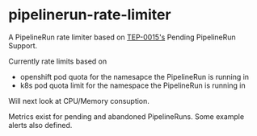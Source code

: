 # pipelinerun-rate-limiter
A PipelineRun rate limiter based on [TEP-0015's](https://github.com/tektoncd/community/blob/main/teps/0015-pending-pipeline.md) Pending PipelineRun Support.

Currently rate limits based on 
- openshift pod quota for the namesapce the PipelineRun is running in
- k8s pod quota limit for the namespace the PipelineRun is running in

Will next look at CPU/Memory consuption.

Metrics exist for pending and abandoned PipelineRuns. Some example alerts also defined.